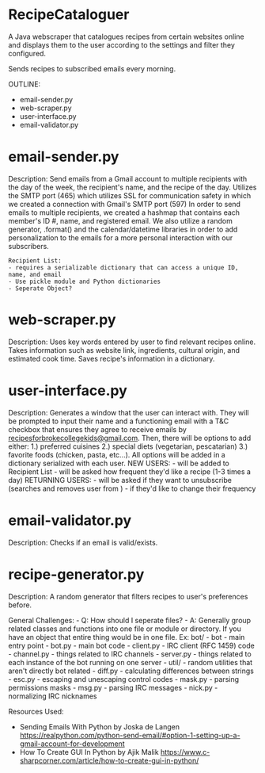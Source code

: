 # RecipeCataloguer
A Java webscraper that catalogues recipes from certain websites online and displays them to the user according to the settings and filter they configured.

Sends recipes to subscribed emails every morning.

OUTLINE: 
- email-sender.py
- web-scraper.py
- user-interface.py
- email-validator.py

# email-sender.py
Description: Send emails from a Gmail account to multiple recipients with the day of the week, the recipient's name, and the recipe of the day. Utilizes the SMTP port (465) which utilizes SSL for communication safety in which we created a connection with Gmail's SMTP port (597) In order to send emails to multiple recipients, we created a hashmap that contains each member's ID #, name, and registered email. We also utilize a random generator, .format() and the calendar/datetime libraries in order to add personalization to the emails for a more personal interaction with our subscribers.

    Recipient List:
    - requires a serializable dictionary that can access a unique ID, name, and email
    - Use pickle module and Python dictionaries
    - Seperate Object?

# web-scraper.py
Description: Uses key words entered by user to find relevant recipes online. Takes information such as website link, ingredients,
cultural origin, and estimated cook time. Saves recipe's information in a dictionary.

# user-interface.py
Description: Generates a window that the user can interact with. They will be prompted to input their name and a functioning email with a T&C checkbox that ensures they agree to receive emails by recipesforbrokecollegekids@gmail.com. Then, there will be options to add either: 1.) preferred cuisines 2.) special diets (vegetarian, pescatarian) 3.) favorite foods (chicken, pasta, etc...). All options will be added in a dictionary serialized with each user.
    NEW USERS:
    - will be added to Recipient List
    - will be asked how frequent they'd like a recipe (1-3 times a day)
    RETURNING USERS: 
    - will be asked if they want to unsubscribe (searches and removes user from )
    - if they'd like to change their frequency



# email-validator.py
Description: Checks if an email is valid/exists.

# recipe-generator.py
Description: A random generator that filters recipes to user's preferences before.

General Challenges:
    - Q: How should I seperate files?
        - A: Generally group related classes and functions into one file or module or directory. If you have an object that entire thing would be in one file. Ex:
        bot/
        - bot           - main entry point
        - bot.py        - main bot code
        - client.py     - IRC client (RFC 1459) code
        - channel.py    - things related to IRC channels
        - server.py     - things related to each instance of the bot running on one server
        - util/         - random utilities that aren't directly bot related
            - diff.py       - calculating differences between strings
            - esc.py        - escaping and unescaping control codes
            - mask.py       - parsing permissions masks
            - msg.py        - parsing IRC messages
            - nick.py       - normalizing IRC nicknames

Resources Used:
- Sending Emails With Python by Joska de Langen https://realpython.com/python-send-email/#option-1-setting-up-a-gmail-account-for-development
- How To Create GUI In Python by Ajik Malik https://www.c-sharpcorner.com/article/how-to-create-gui-in-python/

